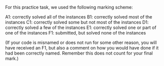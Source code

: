 For this practice task, we used the following marking scheme:

A1: correctly solved all of the instances
B1: correctly solved most of the instances
C1: correctly solved some but not most of the instances
D1: correctly solved a few of the instances
E1: correctly solved one or part of one of the instances
F1: submitted, but solved none of the instances


(If your code is misnamed or does not run for some other reason, you will have received an F1, but also a comment on how you would have done if it had been correctly named.  Remember this does not count for your final mark.)

